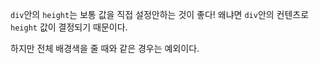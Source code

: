 `div`안의 `height`는 보통 값을 직접 설정안하는 것이 좋다! 왜냐면 `div`안의 컨텐츠로 `height` 값이 결정되기 때문이다. 

하지만 전체 배경색을 줄 때와 같은 경우는 예외이다. 

